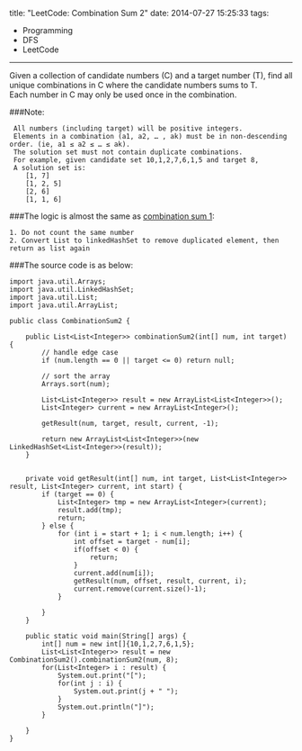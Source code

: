 title: "LeetCode: Combination Sum 2"
date: 2014-07-27 15:25:33
tags:
 - Programming
 - DFS
 - LeetCode
---

Given a collection of candidate numbers (C) and a target number (T), find all unique combinations in C where the candidate numbers sums to T.  
Each number in C may only be used once in the combination.
<!-- more -->
###Note:
```
 All numbers (including target) will be positive integers.
 Elements in a combination (a1, a2, … , ak) must be in non-descending order. (ie, a1 ≤ a2 ≤ … ≤ ak).
 The solution set must not contain duplicate combinations.
 For example, given candidate set 10,1,2,7,6,1,5 and target 8,
 A solution set is:
 	[1, 7]
 	[1, 2, 5]
 	[2, 6]
 	[1, 1, 6]
```

###The logic is almost the same as [combination sum 1](LeetCode-Combination-Sum-1/):
```
1. Do not count the same number
2. Convert List to linkedHashSet to remove duplicated element, then return as list again
```

###The source code is as below:


```
import java.util.Arrays;
import java.util.LinkedHashSet;
import java.util.List;
import java.util.ArrayList;

public class CombinationSum2 {

    public List<List<Integer>> combinationSum2(int[] num, int target) {
        // handle edge case
        if (num.length == 0 || target <= 0) return null;

        // sort the array
        Arrays.sort(num);

        List<List<Integer>> result = new ArrayList<List<Integer>>();
        List<Integer> current = new ArrayList<Integer>();

        getResult(num, target, result, current, -1);

        return new ArrayList<List<Integer>>(new LinkedHashSet<List<Integer>>(result));
    }


    private void getResult(int[] num, int target, List<List<Integer>> result, List<Integer> current, int start) {
        if (target == 0) {
            List<Integer> tmp = new ArrayList<Integer>(current);
            result.add(tmp);
            return;
        } else {
            for (int i = start + 1; i < num.length; i++) {
                int offset = target - num[i];
                if(offset < 0) {
                    return;
                }
                current.add(num[i]);
                getResult(num, offset, result, current, i);
                current.remove(current.size()-1);
            }

        }
    }

    public static void main(String[] args) {
        int[] num = new int[]{10,1,2,7,6,1,5};
        List<List<Integer>> result = new CombinationSum2().combinationSum2(num, 8);
        for(List<Integer> i : result) {
            System.out.print("[");
            for(int j : i) {
                System.out.print(j + " ");
            }
            System.out.println("]");
        }

    }
}
```
